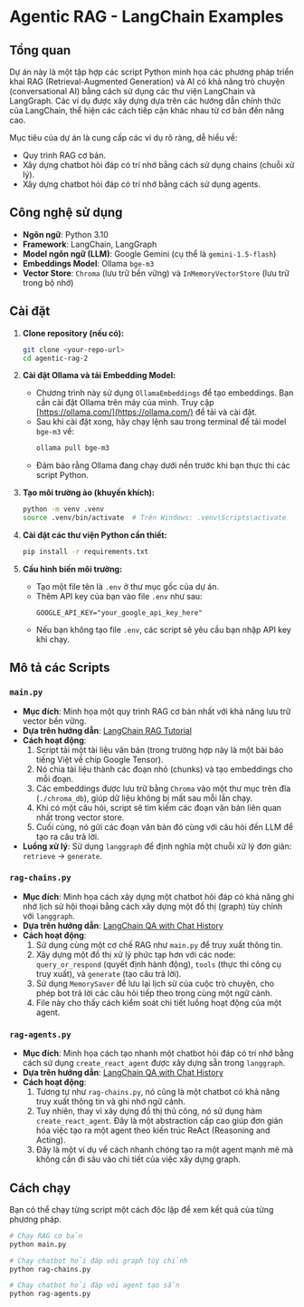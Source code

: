 # Agentic RAG - LangChain Examples

## Tổng quan

Dự án này là một tập hợp các script Python minh họa các phương pháp triển khai RAG (Retrieval-Augmented Generation) và AI có khả năng trò chuyện (conversational AI) bằng cách sử dụng các thư viện LangChain và LangGraph. Các ví dụ được xây dựng dựa trên các hướng dẫn chính thức của LangChain, thể hiện các cách tiếp cận khác nhau từ cơ bản đến nâng cao.

Mục tiêu của dự án là cung cấp các ví dụ rõ ràng, dễ hiểu về:
-   Quy trình RAG cơ bản.
-   Xây dựng chatbot hỏi đáp có trí nhớ bằng cách sử dụng chains (chuỗi xử lý).
-   Xây dựng chatbot hỏi đáp có trí nhớ bằng cách sử dụng agents.

## Công nghệ sử dụng

-   **Ngôn ngữ**: Python 3.10
-   **Framework**: LangChain, LangGraph
-   **Model ngôn ngữ (LLM)**: Google Gemini (cụ thể là `gemini-1.5-flash`)
-   **Embeddings Model**: Ollama `bge-m3`
-   **Vector Store**: `Chroma` (lưu trữ bền vững) và `InMemoryVectorStore` (lưu trữ trong bộ nhớ)

## Cài đặt

1.  **Clone repository (nếu có):**
    ```bash
    git clone <your-repo-url>
    cd agentic-rag-2
    ```

2.  **Cài đặt Ollama và tải Embedding Model:**
    -   Chương trình này sử dụng `OllamaEmbeddings` để tạo embeddings. Bạn cần cài đặt Ollama trên máy của mình. Truy cập [https://ollama.com/](https://ollama.com/) để tải và cài đặt.
    -   Sau khi cài đặt xong, hãy chạy lệnh sau trong terminal để tải model `bge-m3` về:
        ```bash
        ollama pull bge-m3
        ```
    -   Đảm bảo rằng Ollama đang chạy dưới nền trước khi bạn thực thi các script Python.

3.  **Tạo môi trường ảo (khuyến khích):**
    ```bash
    python -m venv .venv
    source .venv/bin/activate  # Trên Windows: .venv\Scripts\activate
    ```

4.  **Cài đặt các thư viện Python cần thiết:**
    ```bash
    pip install -r requirements.txt
    ```

5.  **Cấu hình biến môi trường:**
    -   Tạo một file tên là `.env` ở thư mục gốc của dự án.
    -   Thêm API key của bạn vào file `.env` như sau:
        ```
        GOOGLE_API_KEY="your_google_api_key_here"
        ```
    -   Nếu bạn không tạo file `.env`, các script sẽ yêu cầu bạn nhập API key khi chạy.

## Mô tả các Scripts

### `main.py`

-   **Mục đích**: Minh họa một quy trình RAG cơ bản nhất với khả năng lưu trữ vector bền vững.
-   **Dựa trên hướng dẫn**: [LangChain RAG Tutorial](https://python.langchain.com/docs/tutorials/rag/)
-   **Cách hoạt động**:
    1.  Script tải một tài liệu văn bản (trong trường hợp này là một bài báo tiếng Việt về chip Google Tensor).
    2.  Nó chia tài liệu thành các đoạn nhỏ (chunks) và tạo embeddings cho mỗi đoạn.
    3.  Các embeddings được lưu trữ bằng `Chroma` vào một thư mục trên đĩa (`./chroma_db`), giúp dữ liệu không bị mất sau mỗi lần chạy.
    4.  Khi có một câu hỏi, script sẽ tìm kiếm các đoạn văn bản liên quan nhất trong vector store.
    5.  Cuối cùng, nó gửi các đoạn văn bản đó cùng với câu hỏi đến LLM để tạo ra câu trả lời.
-   **Luồng xử lý**: Sử dụng `langgraph` để định nghĩa một chuỗi xử lý đơn giản: `retrieve` -> `generate`.

### `rag-chains.py`

-   **Mục đích**: Minh họa cách xây dựng một chatbot hỏi đáp có khả năng ghi nhớ lịch sử hội thoại bằng cách xây dựng một đồ thị (graph) tùy chỉnh với `langgraph`.
-   **Dựa trên hướng dẫn**: [LangChain QA with Chat History](https://python.langchain.com/docs/tutorials/qa_chat_history/)
-   **Cách hoạt động**:
    1.  Sử dụng cùng một cơ chế RAG như `main.py` để truy xuất thông tin.
    2.  Xây dựng một đồ thị xử lý phức tạp hơn với các node: `query_or_respond` (quyết định hành động), `tools` (thực thi công cụ truy xuất), và `generate` (tạo câu trả lời).
    3.  Sử dụng `MemorySaver` để lưu lại lịch sử của cuộc trò chuyện, cho phép bot trả lời các câu hỏi tiếp theo trong cùng một ngữ cảnh.
    4.  File này cho thấy cách kiểm soát chi tiết luồng hoạt động của một agent.

### `rag-agents.py`

-   **Mục đích**: Minh họa cách tạo nhanh một chatbot hỏi đáp có trí nhớ bằng cách sử dụng `create_react_agent` được xây dựng sẵn trong `langgraph`.
-   **Dựa trên hướng dẫn**: [LangChain QA with Chat History](https://python.langchain.com/docs/tutorials/qa_chat_history/)
-   **Cách hoạt động**:
    1.  Tương tự như `rag-chains.py`, nó cũng là một chatbot có khả năng truy xuất thông tin và ghi nhớ ngữ cảnh.
    2.  Tuy nhiên, thay vì xây dựng đồ thị thủ công, nó sử dụng hàm `create_react_agent`. Đây là một abstraction cấp cao giúp đơn giản hóa việc tạo ra một agent theo kiến trúc ReAct (Reasoning and Acting).
    3.  Đây là một ví dụ về cách nhanh chóng tạo ra một agent mạnh mẽ mà không cần đi sâu vào chi tiết của việc xây dựng graph.

## Cách chạy

Bạn có thể chạy từng script một cách độc lập để xem kết quả của từng phương pháp.

```bash
# Chạy RAG cơ bản
python main.py

# Chạy chatbot hỏi đáp với graph tùy chỉnh
python rag-chains.py

# Chạy chatbot hỏi đáp với agent tạo sẵn
python rag-agents.py
```